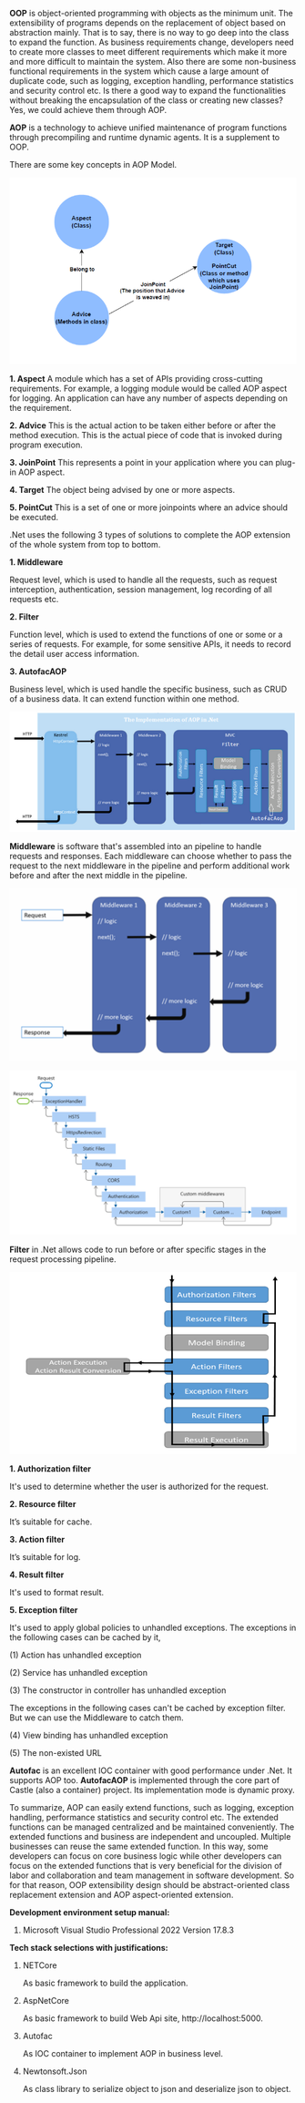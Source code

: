 
**OOP** is object-oriented programming with objects as the minimum unit. The extensibility of programs depends on the replacement of object based on abstraction mainly. That is to say, there is no way to go deep into the class to expand the function. As business requirements change, developers need to create more classes to meet different requirements which make it more and more difficult to maintain the system. Also there are some non-business functional requirements in the system which cause a large amount of duplicate code, such as logging, exception handling, performance statistics and security control etc. Is there a good way to expand the functionalities without breaking the encapsulation of the class or creating new classes? Yes, we could achieve them through AOP.

**AOP** is a technology to achieve unified maintenance of program functions through precompiling and runtime dynamic agents. It is a supplement to OOP.

There are some key concepts in AOP Model.

![AOP concepts](/Images/aop_concepts.png)

**1. Aspect**
A module which has a set of APIs providing cross-cutting requirements. For example, a logging module would be called AOP aspect for logging. An application can have any number of aspects depending on the requirement.

**2. Advice**
This is the actual action to be taken either before or after the method execution. This is the actual piece of code that is invoked during program execution.

**3. JoinPoint**
This represents a point in your application where you can plug-in AOP aspect.

**4. Target**
The object being advised by one or more aspects.

**5. PointCut**
This is a set of one or more joinpoints where an advice should be executed.


.Net uses the following 3 types of solutions to complete the AOP extension of the whole system from top to bottom.

**1. Middleware**

Request level, which is used to handle all the requests, such as request interception, authentication, session management, log recording of all requests etc.

**2. Filter**

Function level, which is used to extend the functions of one or some or a series of requests. For example, for some sensitive APIs, it needs to record the detail user access information.

**3. AutofacAOP**

Business level, which is used handle the specific business, such as CRUD of a business data. It can extend function within one method.

![AOP in .Net](/Images/aop_in_net.png)

**Middleware** is software that's assembled into an pipeline to handle requests and responses. Each middleware can choose whether to pass the request to the next middleware in the pipeline and perform additional work before and after the next middle in the pipeline.

![Middle workflow](/Images/middleware_workflow.png)

![built-in middleware](/Images/builtin_middleware.png)

**Filter** in .Net allows code to run before or after specific stages in the request processing pipeline.

![Filters](/Images/filter.png)

**1. Authorization filter**

It's used to determine whether the user is authorized for the request.

**2. Resource filter**

It’s suitable for cache.

**3. Action filter**

It’s suitable for log.

**4. Result filter**

It's used to format result.

**5. Exception filter**

It's used to apply global policies to unhandled exceptions. The exceptions in the following cases can be cached by it,

(1) Action has unhandled exception

(2) Service has unhandled exception

(3) The constructor in controller has unhandled exception

The exceptions in the following cases can't be cached by exception filter. But we can use the Middleware to catch them.

(4) View binding has unhandled exception

(5) The non-existed URL

**Autofac** is an excellent IOC container with good performance under .Net. It supports AOP too. **AutofacAOP** is implemented through the core part of Castle (also a container) project. Its implementation mode is dynamic proxy.

To summarize, AOP can easily extend functions, such as logging, exception handling, performance statistics and security control etc. The extended functions can be managed centralized and be maintained conveniently. The extended functions and business are independent and uncoupled. Multiple businesses can reuse the same extended function. In this way, some developers can focus on core business logic while other developers can focus on the extended functions that is very beneficial for the division of labor and collaboration and team management in software development. So for that reason, OOP extensibility design should be abstract-oriented class replacement extension and AOP aspect-oriented extension.

**Development environment setup manual:** 

1. Microsoft Visual Studio Professional 2022 Version 17.8.3

**Tech stack selections with justifications:** 

1. NETCore

	As basic framework to build the application.

2. AspNetCore

	As basic framework to build Web Api site, http://localhost:5000.

3. Autofac

	As IOC container to implement AOP in business level.

4. Newtonsoft.Json

	As class library to serialize object to json and deserialize json to object.